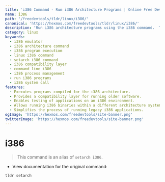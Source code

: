 ```yaml
---
title: 'i386 Command - Run i386 Architecture Programs | Online Free DevTools by Hexmos'
name: i386
path: '/freedevtools/tldr/linux/i386/'
canonical: 'https://hexmos.com/freedevtools/tldr/linux/i386/'
description: 'Run i386 architecture programs using the i386 command.  This powerful command-line tool offers seamless execution. Free online resource, no registration required.'
category: linux
keywords:
  - i386 emulator
  - i386 architecture command
  - i386 program execution
  - linux i386 command
  - setarch i386 command
  - i386 compatibility layer
  - command line i386
  - i386 process management
  - run i386 programs
  - i386 system call
features:
  - Executes programs compiled for the i386 architecture.
  - Provides a compatibility layer for running older software.
  - Enables testing of applications on an i386 environment.
  - Allows running i386 binaries within a different architecture system.
  - Simplifies the process of running legacy i386 applications.
ogImage: 'https://hexmos.com/freedevtools/site-banner.png'
twitterImage: 'https://hexmos.com/freedevtools/site-banner.png'
---
```


# i386

> This command is an alias of `setarch i386`.

- View documentation for the original command:

`tldr setarch`

